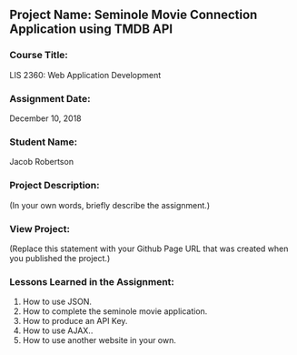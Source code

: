 ## Project Name:  Seminole Movie Connection Application using TMDB API

### Course Title:
LIS 2360:  Web Application Development

### Assignment Date:  
December 10, 2018

### Student Name:  
Jacob Robertson

### Project Description:
(In your own words, briefly describe the assignment.)

### View Project:
(Replace this statement with your Github Page URL that was created when you 
 published the project.)

### Lessons Learned in the Assignment:
1. How to use JSON.
2. How to complete the seminole movie application.
3. How to produce an API Key.
4. How to use AJAX..
5. How to use another website in your own.
